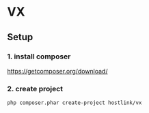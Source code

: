# VX

## Setup

### 1. install composer
https://getcomposer.org/download/

### 2. create project
```
php composer.phar create-project hostlink/vx
```

